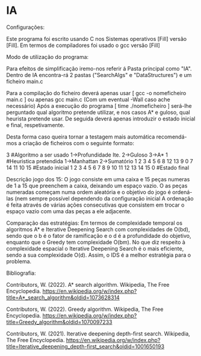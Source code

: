 # IA

Configurações:

Este programa foi escrito usando C nos Sistemas operativos [Fill] versão [Fill].
Em termos de compiladores foi usado o gcc versão [Fill]


Modo de utilização do programa:

Para efeitos de simplificação iremo-nos referir á Pasta principal como "IA".
Dentro de IA encontra-rá 2 pastas ("SearchAlgs" e "DataStructures") e um ficheiro main.c

Para a compilação do ficheiro deverá apenas usar [ gcc -o nomeficheiro main.c  ] ou apenas gcc main.c (Com um eventual -Wall caso ache necessário)
Após a execução do programa [ time ./nomeficheiro ] será-lhe perguntado qual algoritmo pretende utilizar, e nos casos A* e guloso, qual heurista pretende usar.
De seguida deverá apenas introduzir o estado inicial e final, respetivamente.

Desta forma caso queira tornar a testagem mais automática recomendá-mos a criação de ficheiros com o seguinte formato:

3                                           #Algoritmo a ser usado 1->Profundidade Ite. 2->Guloso 3->A*
1					    #Heuristica pretendida 1->Manhattan 2->Sumatório
1 2 3 4 5 6 8 12 13 9 0 7 14 11 10 15       #Estado inicial
1 2 3 4 5 6 7 8 9 10 11 12 13 14 15 0       #Estado final

Descrição jogo dos 15:
O jogo consiste em uma caixa e 15 peças numeras de 1 a 15 que preenchem a caixa, deixando um espaço vazio. O as peças numeradas começam numa ordem aleatória e o objetivo do jogo é ordená-las (nem sempre possível dependendo da configuração inicial A ordenação é feita através de várias ações consecutivas que consistem em trocar o espaço vazio com uma das peças a ele adjacente.


Comparação das estratégias:
Em termos de complexidade temporal os algoritmos A* e Iterative Deepening Search com complexidades de O(bd), sendo que o b é o fator de ramificação e o d é a profundidade do objetivo, enquanto que o Greedy tem complexidade O(bm).
No que diz respeito à complexidade espacial o Iterative Deepening Search é o mais eficiente, sendo a sua complexidade O(d). Assim, o IDS é a melhor estratégia para o problema.


Bibliografia:

Contributors, W. (2022). A* search algorithm. Wikipedia, The Free Encyclopedia. 
  https://en.wikipedia.org/w/index.php?title=A*_search_algorithm&oldid=1073628314

Contributors, W. (2022). Greedy algorithm. Wikipedia, The Free Encyclopedia. 
  https://en.wikipedia.org/w/index.php?title=Greedy_algorithm&oldid=1070097233

Contributors, W. (2021). Iterative deepening depth-first search. Wikipedia, The Free Encyclopedia. 
  https://en.wikipedia.org/w/index.php?title=Iterative_deepening_depth-first_search&oldid=1001650193

